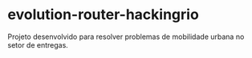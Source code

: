 # evolution-router-hackingrio
 Projeto desenvolvido para resolver problemas de mobilidade urbana no setor de entregas.
